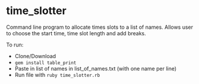# time_slotter

Command line program to allocate times slots to a list of names. 
Allows user to choose the start time, time slot length and add breaks.

To run:
- Clone/Download
- ```gem install table_print```
- Paste in list of names in list_of_names.txt (with one name per line)
- Run file with ```ruby time_slotter.rb```
